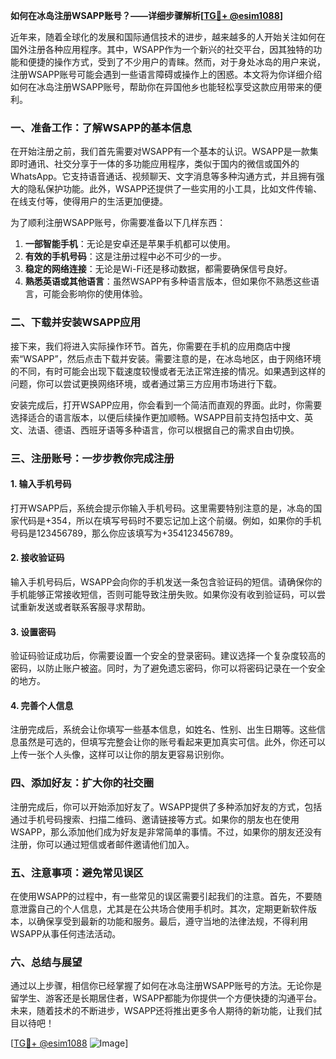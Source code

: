 **如何在冰岛注册WSAPP账号？——详细步骤解析[[TG💪+ @esim1088](https://t.me/s/esim1088)]**

近年来，随着全球化的发展和国际通信技术的进步，越来越多的人开始关注如何在国外注册各种应用程序。其中，WSAPP作为一个新兴的社交平台，因其独特的功能和便捷的操作方式，受到了不少用户的青睐。然而，对于身处冰岛的用户来说，注册WSAPP账号可能会遇到一些语言障碍或操作上的困惑。本文将为你详细介绍如何在冰岛注册WSAPP账号，帮助你在异国他乡也能轻松享受这款应用带来的便利。

### 一、准备工作：了解WSAPP的基本信息

在开始注册之前，我们首先需要对WSAPP有一个基本的认识。WSAPP是一款集即时通讯、社交分享于一体的多功能应用程序，类似于国内的微信或国外的WhatsApp。它支持语音通话、视频聊天、文字消息等多种沟通方式，并且拥有强大的隐私保护功能。此外，WSAPP还提供了一些实用的小工具，比如文件传输、在线支付等，使得用户的生活更加便捷。

为了顺利注册WSAPP账号，你需要准备以下几样东西：
1. **一部智能手机**：无论是安卓还是苹果手机都可以使用。
2. **有效的手机号码**：这是注册过程中必不可少的一步。
3. **稳定的网络连接**：无论是Wi-Fi还是移动数据，都需要确保信号良好。
4. **熟悉英语或其他语言**：虽然WSAPP有多种语言版本，但如果你不熟悉这些语言，可能会影响你的使用体验。

### 二、下载并安装WSAPP应用

接下来，我们将进入实际操作环节。首先，你需要在手机的应用商店中搜索“WSAPP”，然后点击下载并安装。需要注意的是，在冰岛地区，由于网络环境的不同，有时可能会出现下载速度较慢或者无法正常连接的情况。如果遇到这样的问题，你可以尝试更换网络环境，或者通过第三方应用市场进行下载。

安装完成后，打开WSAPP应用，你会看到一个简洁而直观的界面。此时，你需要选择适合的语言版本，以便后续操作更加顺畅。WSAPP目前支持包括中文、英文、法语、德语、西班牙语等多种语言，你可以根据自己的需求自由切换。

### 三、注册账号：一步步教你完成注册

#### 1. 输入手机号码
打开WSAPP后，系统会提示你输入手机号码。这里需要特别注意的是，冰岛的国家代码是+354，所以在填写号码时不要忘记加上这个前缀。例如，如果你的手机号码是123456789，那么你应该填写为+354123456789。

#### 2. 接收验证码
输入手机号码后，WSAPP会向你的手机发送一条包含验证码的短信。请确保你的手机能够正常接收短信，否则可能导致注册失败。如果你没有收到验证码，可以尝试重新发送或者联系客服寻求帮助。

#### 3. 设置密码
验证码验证成功后，你需要设置一个安全的登录密码。建议选择一个复杂度较高的密码，以防止账户被盗。同时，为了避免遗忘密码，你可以将密码记录在一个安全的地方。

#### 4. 完善个人信息
注册完成后，系统会让你填写一些基本信息，如姓名、性别、出生日期等。这些信息虽然是可选的，但填写完整会让你的账号看起来更加真实可信。此外，你还可以上传一张个人头像，这样可以让你的朋友更容易识别你。

### 四、添加好友：扩大你的社交圈

注册完成后，你可以开始添加好友了。WSAPP提供了多种添加好友的方式，包括通过手机号码搜索、扫描二维码、邀请链接等方式。如果你的朋友也在使用WSAPP，那么添加他们成为好友是非常简单的事情。不过，如果你的朋友还没有注册，你可以通过短信或者邮件邀请他们加入。

### 五、注意事项：避免常见误区

在使用WSAPP的过程中，有一些常见的误区需要引起我们的注意。首先，不要随意泄露自己的个人信息，尤其是在公共场合使用手机时。其次，定期更新软件版本，以确保享受到最新的功能和服务。最后，遵守当地的法律法规，不得利用WSAPP从事任何违法活动。

### 六、总结与展望

通过以上步骤，相信你已经掌握了如何在冰岛注册WSAPP账号的方法。无论你是留学生、游客还是长期居住者，WSAPP都能为你提供一个方便快捷的沟通平台。未来，随着技术的不断进步，WSAPP还将推出更多令人期待的新功能，让我们拭目以待吧！

[[TG💪+ @esim1088](https://t.me/s/esim1088) ![Image](https://i.postimg.cc/4NQfJmqS/Snipaste-2025-05-13-00-14-12.png)]
